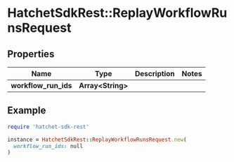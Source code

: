 # HatchetSdkRest::ReplayWorkflowRunsRequest

## Properties

| Name | Type | Description | Notes |
| ---- | ---- | ----------- | ----- |
| **workflow_run_ids** | **Array&lt;String&gt;** |  |  |

## Example

```ruby
require 'hatchet-sdk-rest'

instance = HatchetSdkRest::ReplayWorkflowRunsRequest.new(
  workflow_run_ids: null
)
```

